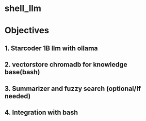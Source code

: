 # shell_llm

# Objectives
## 1. Starcoder 1B llm with ollama 
## 2. vectorstore chromadb for knowledge base(bash)
## 3. Summarizer and fuzzy search (optional/If needed)
## 4. Integration with bash
